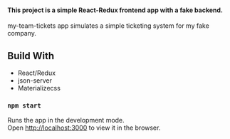 #### This project is a simple React-Redux frontend app with a fake backend. 

my-team-tickets app simulates a simple ticketing system for my fake company. 

## Build With

<ul>
    <li>React/Redux</li>
    <li>json-server</li>
    <li>Materializecss</li>
</ul>

### `npm start`

Runs the app in the development mode.<br />
Open [http://localhost:3000](http://localhost:3000) to view it in the browser.
